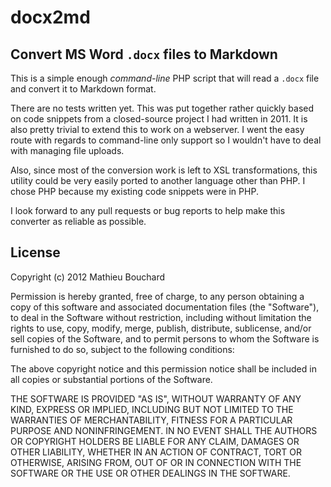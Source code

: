 # docx2md

## Convert MS Word `.docx` files to Markdown

This is a simple enough *command-line* PHP script that will read a `.docx` file and convert it to Markdown format.

There are no tests written yet. This was put together rather quickly based on code snippets from a closed-source project I had written in 2011. It is also pretty trivial to extend this to work on a webserver. I went the easy route with regards to command-line only support so I wouldn't have to deal with managing file uploads.

Also, since most of the conversion work is left to XSL transformations, this utility could be very easily ported to another language other than PHP. I chose PHP because my existing code snippets were in PHP.

I look forward to any pull requests or bug reports to help make this converter as reliable as possible.

## License

Copyright (c) 2012 Mathieu Bouchard

Permission is hereby granted, free of charge, to any person obtaining a copy of this software and associated documentation files (the "Software"), to deal in the Software without restriction, including without limitation the rights to use, copy, modify, merge, publish, distribute, sublicense, and/or sell copies of the Software, and to permit persons to whom the Software is furnished to do so, subject to the following conditions:

The above copyright notice and this permission notice shall be included in all copies or substantial portions of the Software.

THE SOFTWARE IS PROVIDED "AS IS", WITHOUT WARRANTY OF ANY KIND, EXPRESS OR IMPLIED, INCLUDING BUT NOT LIMITED TO THE WARRANTIES OF MERCHANTABILITY, FITNESS FOR A PARTICULAR PURPOSE AND NONINFRINGEMENT. IN NO EVENT SHALL THE AUTHORS OR COPYRIGHT HOLDERS BE LIABLE FOR ANY CLAIM, DAMAGES OR OTHER LIABILITY, WHETHER IN AN ACTION OF CONTRACT, TORT OR OTHERWISE, ARISING FROM, OUT OF OR IN CONNECTION WITH THE SOFTWARE OR THE USE OR OTHER DEALINGS IN THE SOFTWARE.